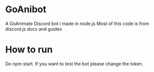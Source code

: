 # GoAnibot
A GoAnimate Discord bot i made in node.js
Most of this code is from discord.js docs and guides

# How to run
Do npm start. If you want to test the bot please change the token.
